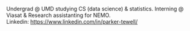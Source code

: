 Undergrad @ UMD studying CS (data science) & statistics. 
Interning @ Viasat & Research assistanting for NEMO.  
Linkedin: https://www.linkedin.com/in/parker-tewell/

<!---
ParkerTewell/ParkerTewell is a ✨ special ✨ repository because its `README.md` (this file) appears on your GitHub profile.
You can click the Preview link to take a look at your changes.
--->
